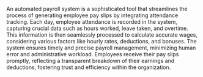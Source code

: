 An automated payroll system is a sophisticated tool that streamlines the process of generating employee pay slips by integrating attendance tracking. 
Each day, employee attendance is recorded in the system, capturing crucial data such as hours worked, leave taken, and overtime. 
This information is then seamlessly processed to calculate accurate wages, considering various factors like hourly rates, deductions, and bonuses. 
The system ensures timely and precise payroll management, minimizing human error and administrative workload. Employees receive their pay slips promptly, reflecting a transparent breakdown of their earnings and deductions, fostering trust and efficiency within the organization.
